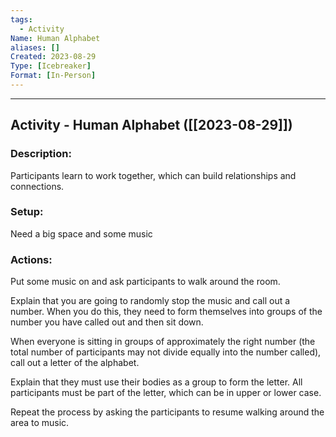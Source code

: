 ```yaml
---
tags:
  - Activity
Name: Human Alphabet
aliases: []
Created: 2023-08-29
Type: [Icebreaker]
Format: [In-Person]
---
```

---
## Activity - Human Alphabet ([[2023-08-29]])
### Description: 
Participants learn to work together, which can build relationships and connections.

### Setup: 
Need a big space and some music

### Actions: 

Put some music on and ask participants to walk around the room.

Explain that you are going to randomly stop the music and call out a number. When you do this, they need to form themselves into groups of the number you have called out and then sit down.

When everyone is sitting in groups of approximately the right number (the total number of participants may not divide equally into the number called), call out a letter of the alphabet.

Explain that they must use their bodies as a group to form the letter. All participants must be part of the letter, which can be in upper or lower case.

Repeat the process by asking the participants to resume walking around the area to music.